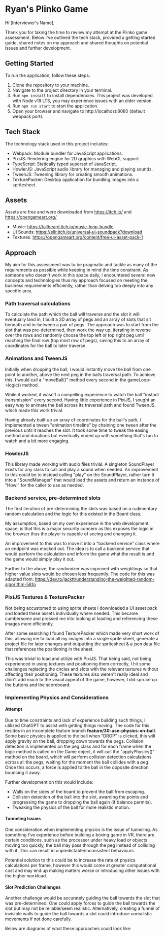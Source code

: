 # Ryan's Plinko Game
Hi [Interviewer's Name],

Thank you for taking the time to review my attempt at the Plinko game assessment. Below I've outlined the tech stack, provided a getting started guide, shared notes on my approach and shared thoughts on potential issues and further development.

## Getting Started
To run the application, follow these steps:

1. Clone the repository to your machine.
2. Navigate to the project directory in your terminal.
3. Run ```npm install``` to install dependencies. This project was developed with Node v18 LTS, you may experience issues with an older version.
4. Run ```npm run start``` to start the application.
5. Open your browser and navigate to http://localhost:8080 (default webpack port).

## Tech Stack
The technology stack used in this project includes:

- Webpack: Module bundler for JavaScript applications.
- PixiJS: Rendering engine for 2D graphics with WebGL support.
- TypeScript: Statically typed superset of JavaScript.
- HowlerJS: JavaScript audio library for managing and playing sounds.
- TweenJS: Tweening library for creating smooth animations.
- TexturePacker: Desktop application for bundling images into a spritesheet.

## Assets
Assets are free and were downloaded from https://itch.io/ and https://opengameart.org/
- Music: https://tallbeard.itch.io/music-loop-bundle
- UI Sounds: https://ellr.itch.io/universal-ui-soundpack?download
- Textures: https://opengameart.org/content/free-ui-asset-pack-1

## Approach
My aim for this assessment was to be pragmatic and tackle as many of the requirements as possible while keeping in mind the time constraint. As someone who doesn't work in this space daily, I encountered several new concepts and technologies thus my approach focused on meeting the business requirements efficiently, rather than delving too deeply into any specific area.

### Path traversal calculations
To calculate the path which the ball will traverse and the slot it will eventually land in,
I built a 2D array of pegs and an array of slots that sit beneath and in-between a pair of pegs. The approach was to start from the slot that was pre-determined, then work the way up, iterating in reverse over the rows and randomly choose the top left or top right peg until reaching the final row (top most row of pegs), saving this to an array of coordinates for the ball to later traverse.

### Animations and TweenJS
Initially when dropping the ball, I would instantly move the ball from one point to another, above the next peg in the balls traversal path. To achieve this, I would call a "moveBall()" method every second in the gameLoop->logic() method.

While it worked, it wasn't a compelling experience to watch the ball "instant transmission" every second. Having little experience in PixiJS, I sought an easy way to animate the ball across its traversal path and found TweenJS, which made this work trivial.

Having already built up an array of coordinates for the ball's path, I implemented a tween "animation timeline" by chaining one tween after the previous until it reaches the slot. It took some time to tweak the easing method and durations but eventually ended up with something that's fun to watch and a bit more engaging.

### HowlerJS
This library made working with audio files trivial. A singleton SoundPlayer exists for any class to call and play a sound when needed. An improvement to this could be to instead calling "play" on the SoundPlayer, rather turn it into a "SoundManager" that would load the assets and return an instance of "Howl" for the caller to use as needed.

### Backend service, pre-determined slots
The first iteration of pre-determining the slots was based on a rudimentary random calculation and the logic for this existed in the Board class.

My assumption, based on my own experience in the web development space, is that this is a major security concern as this exposes the logic in the browser thus the player is capable of seeing and changing it. 

An improvement to this was to move it into a "backend service" class where an endpoint was mocked out. The idea is to call a backend service that would perform the calculation and inform the game what the result is and the game would simply play it out.

Further to the above, the randomizer was improved with weightings so that higher value slots would be chosen less frequently. The code for this was adapted from: https://dev.to/jacktt/understanding-the-weighted-random-algorithm-581p

### PixiJS Textures & TexturePacker
Not being accustomed to using sprite sheets I downloaded a UI asset pack and loaded these assets individually where needed. This became cumbersome and pressed me into looking at loading and referencing these images more efficiently.

After some searching I found TexturePacker which made very short work of this, allowing me to load all my images into a single sprite sheet, generate a project file for later changes and outputting the spritesheet & a json data file that references the positioning in the sheet.

This was trivial to load and utilize with PixiJS. That being said, not being experienced in using textures and positioning them correctly, I hit some challenges replacing the circles and slots with the relevant textures without affecting their positioning. These textures also weren't really ideal and didn't add much to the visual appeal of the game, however, I did spruce up the buttons and the scoreboard. 

### Implementing Physics and Considerations
#### Attempt
Due to time constraints and lack of experience building such things, I utilized ChatGPT to assist with getting things moving.
The code for this resides in an incomplete feature branch **feature/30-use-physics-on-ball**.
Some basic physics is applied to the ball when "DROP" is clicked, this will apply gravity on the ball, dropping down towards the pegs. Collision detection is implemented on the peg class
and for each frame when the logic method is called on the Game object, it will call the "applyPhysics()" method on the board, which will perform collision detection calculations across all
the pegs, waiting for the moment the ball collides with a peg. Once this occurs, a force is applied to the ball in the opposite direction bouncing it away.

Further development on this would include:
- Walls on the sides of the board to prevent the ball from escaping.
- Collision detection of the ball into the slot, awarding the points and progressing the game to dropping the ball again (if balance permits).
- Tweaking the physics of the ball for more realistic motion.

#### Tunneling Issues
One consideration when implementing physics is the issue of tunneling. As something I've experience before building a boxing game in VR, there are certain conditions, such as the processor under heavy load or objects moving too quickly, the ball may pass through the peg instead of colliding with it. This can result in unpredictable/inconsistent behaviours.

Potential solution to this could be to increase the rate of physics calculations per frame, however this would come at greater computational cost and may end up making matters worse or introducing other issues with the higher workload.

#### Slot Prediction Challenges
Another challenge would be accurately guiding the ball towards the slot that was pre-determined. One could apply forces to guide the ball towards the slot but may not be reliable/seem realistic. Alternatively, creating a funnel of invisible walls to guide the ball towards a slot could introduce unrealistic movements if not done carefully.

Below are diagrams of what these approaches could look like:
